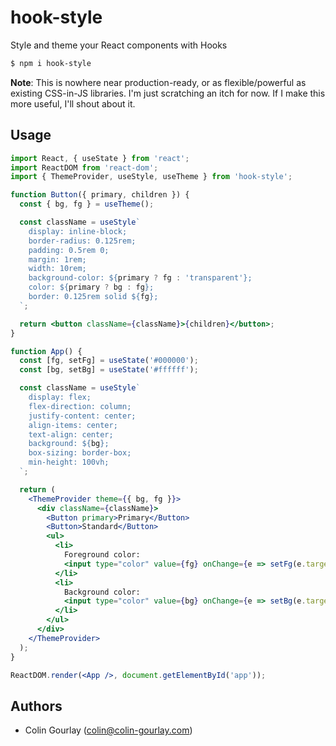 # hook-style

Style and theme your React components with Hooks

```sh
$ npm i hook-style
```

**Note**: This is nowhere near production-ready, or as flexible/powerful as existing CSS-in-JS libraries. I'm just scratching an itch for now. If I make this more useful, I'll shout about it.

## Usage

```jsx
import React, { useState } from 'react';
import ReactDOM from 'react-dom';
import { ThemeProvider, useStyle, useTheme } from 'hook-style';

function Button({ primary, children }) {
  const { bg, fg } = useTheme();

  const className = useStyle`
    display: inline-block;
    border-radius: 0.125rem;
    padding: 0.5rem 0;
    margin: 1rem;
    width: 10rem;
    background-color: ${primary ? fg : 'transparent'};
    color: ${primary ? bg : fg};
    border: 0.125rem solid ${fg};
  `;

  return <button className={className}>{children}</button>;
}

function App() {
  const [fg, setFg] = useState('#000000');
  const [bg, setBg] = useState('#ffffff');

  const className = useStyle`
    display: flex;
    flex-direction: column;
    justify-content: center;
    align-items: center;
    text-align: center;
    background: ${bg};
    box-sizing: border-box;
    min-height: 100vh;
  `;

  return (
    <ThemeProvider theme={{ bg, fg }}>
      <div className={className}>
        <Button primary>Primary</Button>
        <Button>Standard</Button>
        <ul>
          <li>
            Foreground color:
            <input type="color" value={fg} onChange={e => setFg(e.target.value)} />
          </li>
          <li>
            Background color:
            <input type="color" value={bg} onChange={e => setBg(e.target.value)} />
          </li>
        </ul>
      </div>
    </ThemeProvider>
  );
}

ReactDOM.render(<App />, document.getElementById('app'));
```

## Authors

- Colin Gourlay ([colin@colin-gourlay.com](mailto:colin@colin-gourlay.com))

